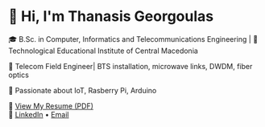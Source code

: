# 👋 Hi, I'm Thanasis Georgoulas

🎓 B.Sc. in Computer, Informatics and Telecommunications Engineering | 📍 Technological Educational Institute of Central Macedonia

🔧 Telecom Field Engineer| BTS installation, microwave links, DWDM, fiber optics 

🚀 Passionate about IoT, Rasberry Pi, Arduino

📄 [View My Resume (PDF)](https://github.com/thanasis-g/cv/blob/main/GeorgoulasCV.pdf)  
🔗 [LinkedIn](https://linkedin.com/in/thanasisgeorgoulas) • [Email](mailto:thanasisgeorgulas@gmail.com)
